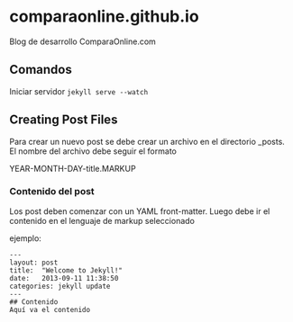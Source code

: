 # comparaonline.github.io

Blog de desarrollo ComparaOnline.com

## Comandos 

Iniciar servidor
```jekyll serve --watch```

## Creating Post Files

Para crear un nuevo post se debe crear un archivo en el directorio _posts. El nombre del archivo debe seguir el formato

YEAR-MONTH-DAY-title.MARKUP

### Contenido del post

Los post deben comenzar con un YAML front-matter. Luego debe ir el contenido en el lenguaje de markup seleccionado

ejemplo:
```
---
layout: post
title:  "Welcome to Jekyll!"
date:   2013-09-11 11:38:50
categories: jekyll update
---
## Contenido
Aquí va el contenido
```
